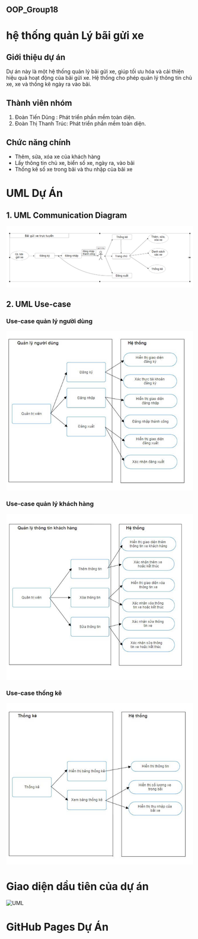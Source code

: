 ## OOP_Group18
# hệ thống quản Lý bãi gửi xe
## Giới thiệu dự án
Dự án này là một hệ thống quản lý bãi gửi xe, giúp tối ưu hóa và cải thiện hiệu quả hoạt động của bãi gửi xe. Hệ thống cho phép quản lý thông tin chủ xe, xe và thống kê ngày ra vào bãi.
## Thành viên nhóm
1. Đoàn Tiến Dũng : Phát triển phần mềm toàn diện.
2. Đoàn Thị Thanh Trúc: Phát triển phần mềm toàn diện.
## Chức năng chính
* Thêm, sửa, xóa xe của khách hàng
* Lấy thông tin chủ xe, biển số xe, ngày ra, vào bãi
* Thống kê số xe trong bãi và thu nhập của bãi xe
# UML Dự Án
## 1. UML Communication Diagram
![UML](Quanlibaiguixe/UML/uml1.png)
## 2. UML Use-case
### Use-case quản lý người dùng<br>
![UML](Quanlibaiguixe/UML/uml2.jpg)<br>
### Use-case quản lý khách hàng<br>
![UML](Quanlibaiguixe/UML/uml3.jpg)<br>
### Use-case thống kê<br>
![UML](Quanlibaiguixe/UML/uml4.jpg)<br>
# Giao diện dầu tiên của dự án
![UML](Quanlibaiguixe/UML/giadiendautien.png)<br>
# GitHub Pages Dự Án


